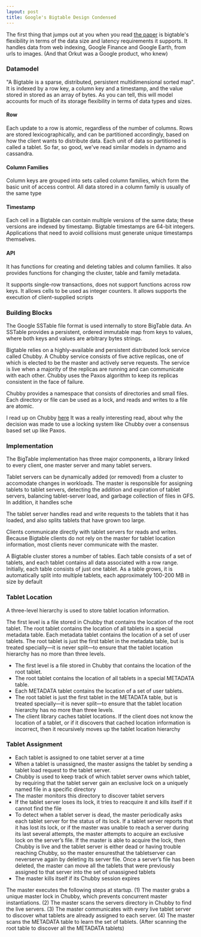 ```yaml
---
layout: post
title: Google's Bigtable Design Condensed 
---
```


The first thing that jumps out at you when you read [the paper](https://github.com/TheTechAngle/TheTechAngle.github.io/edit/master/Design/_posts/2018-11-26-GoogleBigTable.md) is bigtable's flexibility in terms of the data size and latency requirements it supports.
It handles data from web indexing, Google Finance and Google Earth, from urls to images. (And that Orkut was a Google product, who knew)

### Datamodel

"A Bigtable is a sparse, distributed, persistent multidimensional sorted map". It is indexed by a row key, a column key and a timestamp, and the value stored in stored as an 
array of bytes. As you can tell, this will model accounts for much of its storage flexibility in terms of data types and sizes.

#### Row
Each update to a row is atomic, regardless of the number of columns. Rows are stored lexicographically, and can be partitioned accordingly,
based on how the client wants to distribute data. Each unit of data so partitioned is called a tablet. So far, so good, we've read similar models 
in dynamo and cassandra.

#### Column Families
Column keys are grouped into sets called column families, which form the basic unit of access control. All data
stored in a column family is usually of the same type

#### Timestamp
Each cell in a Bigtable can contain multiple versions of the same data; these versions are indexed by timestamp.
Bigtable timestamps are 64-bit integers. Applications that need to avoid collisions
must generate unique timestamps themselves.

#### API
It has functions for creating and deleting tables and column families. It also provides functions for changing the 
cluster, table and family metadata.

It supports single-row transactions, does not support functions across row keys.
It allows cells to be used as integer counters.
It allows supports the execution of client-supplied scripts

### Building Blocks
The Google SSTable file format is used internally to store BigTable data. An SSTable provides a persistent,
ordered immutable map from keys to values, where both keys and values are arbitrary bytes strings.

Bigtable relies on a highly-available and persistent distributed lock service called Chubby. A Chubby service consists of five active replicas, one of which is
elected to be the master and actively serve requests. The service is live when a majority of the replicas are running
and can communicate with each other. Chubby uses the Paxos algorithm to keep its replicas consistent in
the face of failure.

Chubby provides a namespace that consists of directories and small files. Each directory or
file can be used as a lock, and reads and writes to a file are atomic.

I read up on Chubby [here](https://medium.com/coinmonks/chubby-a-centralized-lock-service-for-distributed-applications-390571273052)
It was a really interesting read, about why the decision was made to use a locking system like Chubby over
a consensus based set up like Paxos.

### Implementation 
The BigTable implementation has three major components, a library linked to every client, one master server and 
many tablet servers. 

Tablet servers can be dynamically added (or removed) from a cluster to accomodate changes in workloads.
The master is responsible for assigning tablets to tablet servers, detecting the addition and expiration of tablet
servers, balancing tablet-server load, and garbage collection of files in GFS. In addition, it handles sche

The tablet server handles read and write requests to the tablets that it has loaded, and also splits
tablets that have grown too large.

Clients communicate directly with tablet servers for reads and writes. Because Bigtable clients do not rely on
the master for tablet location information, most clients never communicate with the master.

A Bigtable cluster stores a number of tables. Each table consists of a set of tablets, and each tablet contains
all data associated with a row range. Initially, each table consists of just one tablet. As a table grows, it is automatically split into multiple tablets, each approximately
100-200 MB in size by default

### Tablet Location

A three-level hierarchy is used to store tablet location information.

The first level is a file stored in Chubby that contains the location of the root tablet. The root tablet contains
the location of all tablets in a special metadata table. Each metadata tablet contains the location of a set of
user tablets. The root tablet is just the first tablet in the metadata table, but is treated specially—it is never
split—to ensure that the tablet location hierarchy has no more than three levels.

* The first level is a file stored in Chubby that contains the location of the root tablet.
* The root tablet contains the location of all tablets in a special METADATA table. 
* Each METADATA tablet contains the location of a set of user tablets. 
* The root tablet is just the first tablet in the METADATA table, but is treated specially—it is never
split—to ensure that the tablet location hierarchy has no more than three levels.
* The client library caches tablet locations. If the client does not know the location of a tablet, 
or if it discovers that cached location information is incorrect, then it recursively moves up the tablet location hierarchy

### Tablet Assignment

* Each tablet is assigned to one tablet server at a time
* When a tablet is unassigned, the master assigns the tablet by sending a tablet load request to the tablet server.
* Chubby is used to keep track of which tablet server owns which tablet, by requiring that the tablet server gain an exclusive lock on a uniquely named file in a specific directory
* The master monitors this directory to discover tablet servers
* If the tablet server loses its lock, it tries to reacquire it and kills itself if it cannot find the file
* To detect when a tablet server is dead, the master periodically asks each tablet server for the status of its
lock. If a tablet server reports that it has lost its lock, or if the master was unable to reach a server during its
last several attempts, the master attempts to acquire an exclusive lock on the server’s file. If the master is able to
acquire the lock, then Chubby is live and the tablet server is either dead or having trouble reaching Chubby, so the
master ensuresthat the tabletserver can neverserve again by deleting its server file. Once a server’s file has been
deleted, the master can move all the tablets that were previously assigned to that server into the set of unassigned
tablets
* The master kills itself if its Chubby session expires

The master executes the following steps at startup. 
(1) The master grabs a unique master lock in Chubby, which prevents concurrent master instantiations. 
(2) The master scans the servers directory in Chubby to find the live servers.
(3) The master communicates with every live tablet server to discover what tablets are already assigned to
each server. 
(4) The master scans the METADATA table to learn the set of tablets. (After scanning the root table to discover all the METADATA tablets)

